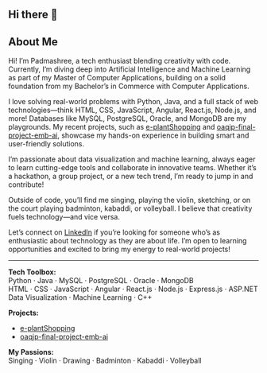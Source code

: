 ## Hi there 👋

<!--
Here are some ideas to get you started:

- 🔭 I’m currently working on ...
- 🌱 I’m currently learning ...
- 👯 I’m looking to collaborate on ...
- 🤔 I’m looking for help with ...
- 💬 Ask me about ...
- 📫 How to reach me: ...
- 😄 Pronouns: ...
- ⚡ Fun fact: ...
-->
## About Me

Hi! I’m Padmashree, a tech enthusiast blending creativity with code. Currently, I’m diving deep into Artificial Intelligence and Machine Learning as part of my Master of Computer Applications, building on a solid foundation from my Bachelor’s in Commerce with Computer Applications.

I love solving real-world problems with Python, Java, and a full stack of web technologies—think HTML, CSS, JavaScript, Angular, React.js, Node.js, and more! Databases like MySQL, PostgreSQL, Oracle, and MongoDB are my playgrounds. My recent projects, such as [e-plantShopping](https://github.com/Padmashree1203/e-plantShopping) and [oaqjp-final-project-emb-ai](https://github.com/Padmashree1203/oaqjp-final-project-emb-ai), showcase my hands-on experience in building smart and user-friendly solutions.

I’m passionate about data visualization and machine learning, always eager to learn cutting-edge tools and collaborate in innovative teams. Whether it’s a hackathon, a group project, or a new tech trend, I’m ready to jump in and contribute!

Outside of code, you’ll find me singing, playing the violin, sketching, or on the court playing badminton, kabaddi, or volleyball. I believe that creativity fuels technology—and vice versa.

Let’s connect on [LinkedIn](https://www.linkedin.com/in/spadmashree) if you’re looking for someone who’s as enthusiastic about technology as they are about life. I’m open to learning opportunities and excited to bring my energy to real-world projects!

---

**Tech Toolbox:**  
Python · Java · MySQL · PostgreSQL · Oracle · MongoDB  
HTML · CSS · JavaScript · Angular · React.js · Node.js · Express.js · ASP.NET  
Data Visualization · Machine Learning · C++  

**Projects:**  
- [e-plantShopping](https://github.com/Padmashree1203/e-plantShopping)  
- [oaqjp-final-project-emb-ai](https://github.com/Padmashree1203/oaqjp-final-project-emb-ai)  

**My Passions:**  
Singing · Violin · Drawing · Badminton · Kabaddi · Volleyball
